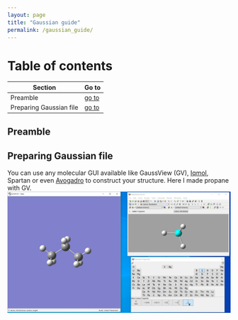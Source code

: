 ```yaml
---
layout: page
title: "Gaussian guide"
permalink: /gaussian_guide/
---
```


# Table of contents
|Section|Go to|
|---|---|
|Preamble|[go to](#preamble)|
|Preparing Gaussian file|[go to](#preparing-gaussian-file)|

## Preamble

## Preparing Gaussian file
You can use any molecular GUI available like GaussView (GV), [Iqmol](http://iqmol.org/), Spartan or even [Avogadro](https://avogadro.cc/) to construct your structure. Here I made propane with GV.
![propane](/files/guide/propane.png)
